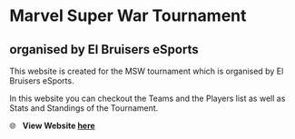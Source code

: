 # Marvel Super War Tournament

## organised by El Bruisers eSports

This website is created for the MSW tournament which is organised by El Bruisers eSports.

In this website you can checkout the Teams and the Players list as well as Stats and Standings of the Tournament.

:globe_with_meridians: &nbsp; **View Website [here](https://sumanth-talluri.github.io/Marvel-Superwar-Tournament/)**

